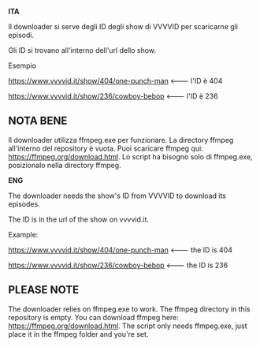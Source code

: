 <b>ITA</b>

Il downloader si serve degli ID degli show di VVVVID per scaricarne gli episodi.

Gli ID si trovano all'interno dell'url dello show.

Esempio

https://www.vvvvid.it/show/404/one-punch-man <--- l'ID è 404

https://www.vvvvid.it/show/236/cowboy-bebop <--- l'ID è 236


## NOTA BENE

Il downloader utilizza ffmpeg.exe per funzionare. La directory ffmpeg all'interno del repository è vuota. Puoi scaricare ffmpeg qui: https://ffmpeg.org/download.html. Lo script ha bisogno solo di ffmpeg.exe, posizionalo nella directory ffmpeg.

<b>ENG</b>

The downloader needs the show's ID from VVVVID to download its episodes.

The ID is in the url of the show on vvvvid.it.

Example:

https://www.vvvvid.it/show/404/one-punch-man <--- the ID is 404

https://www.vvvvid.it/show/236/cowboy-bebop <--- the ID is 236


## PLEASE NOTE

The downloader relies on ffmpeg.exe to work. The ffmpeg directory in this repository is empty. You can download ffmpeg here: https://ffmpeg.org/download.html. The script only needs ffmpeg.exe, just place it in the ffmpeg folder and you're set.

